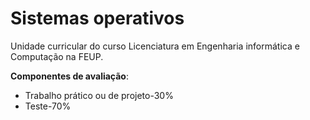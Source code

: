 # Sistemas operativos 

Unidade curricular do curso Licenciatura em Engenharia informática e Computação na FEUP.

**Componentes de avaliação**:
- Trabalho prático ou de projeto-30%
- Teste-70%


